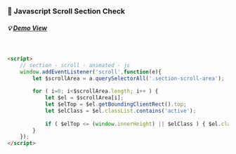 ### 📌 Javascript Scroll Section Check

##### 💡 [Demo View](https://swon1.github.io/study/demo/js/js-scroll-sec-check.html)
<br>

```HTML
<script>
    // section - scroll - animated - js
    window.addEventListener('scroll',function(e){
        let $scrollArea = a.querySelectorAll('.section-scroll-area');
        
        for ( i=0; i<$scrollArea.length; i++ ) {
            let $el = $scrollArea[i];
            let $elTop = $el.getBoundingClientRect().top;
            let $elClass = $el.classList.contains('active');
            
            if ( $elTop <= (window.innerHeight) || $elClass ) { $el.classList.add('active'); }
        }
    });
</script>
```

